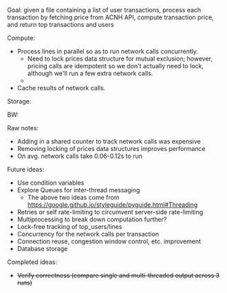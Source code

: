 Goal: given a file containing a list of user transactions, process each transaction by fetching price from ACNH API,
 compute transaction price, and return top transactions and users

Compute:
- Process lines in parallel so as to run network calls concurrently.
    - Need to lock prices data structure for mutual exclusion;
    however, pricing calls are idempotent so we don't actually need to lock, although we'll run a few extra network calls.
    -
- Cache results of network calls.

Storage:

BW:


Raw notes:
- Adding in a shared counter to track network calls was expensive
- Removing locking of prices data structures improves performance
- On avg. network calls take 0.06-0.12s to run


Future ideas:
- Use condition variables
- Explore Queues for inter-thread messaging
    - The above two ideas come from https://google.github.io/styleguide/pyguide.html#Threading
- Retries or self rate-limiting to circumvent server-side rate-limiting
- Multiprocessing to break down computation further?
- Lock-free tracking of top_users/lines
- Concurrency for the network calls per transaction
- Connection reuse, congestion window control, etc. improvement
- Database storage

Completed ideas:
- ~~Verify correctness (compare single and multi-threaded output across 3 runs)~~
